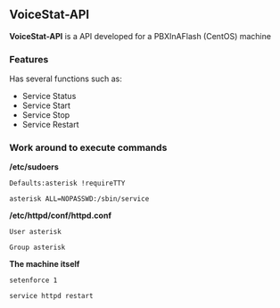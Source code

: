 ## VoiceStat-API ##

**VoiceStat-API** is a API developed for a PBXInAFlash (CentOS) machine


### Features ###

Has several functions such as:

- Service Status
- Service Start
- Service Stop
- Service Restart

### Work around to execute commands ###


**/etc/sudoers**

```
Defaults:asterisk !requireTTY
```
```
asterisk ALL=NOPASSWD:/sbin/service
```

**/etc/httpd/conf/httpd.conf**

```
User asterisk
```
```
Group asterisk
```

**The machine itself**

```
setenforce 1
```
```
service httpd restart
```
